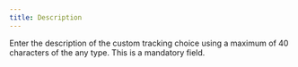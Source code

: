 ```yaml
---
title: Description
---
```



Enter the description of the custom tracking choice using a maximum  of 40 characters of the any type. This is a mandatory field.
